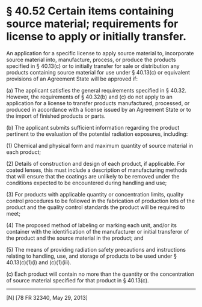 # § 40.52   Certain items containing source material; requirements for license to apply or initially transfer.

An application for a specific license to apply source material to, incorporate source material into, manufacture, process, or produce the products specified in § 40.13(c) or to initially transfer for sale or distribution any products containing source material for use under § 40.13(c) or equivalent provisions of an Agreement State will be approved if:


(a) The applicant satisfies the general requirements specified in § 40.32. However, the requirements of § 40.32(b) and (c) do not apply to an application for a license to transfer products manufactured, processed, or produced in accordance with a license issued by an Agreement State or to the import of finished products or parts.


(b) The applicant submits sufficient information regarding the product pertinent to the evaluation of the potential radiation exposures, including:


(1) Chemical and physical form and maximum quantity of source material in each product;


(2) Details of construction and design of each product, if applicable. For coated lenses, this must include a description of manufacturing methods that will ensure that the coatings are unlikely to be removed under the conditions expected to be encountered during handling and use;


(3) For products with applicable quantity or concentration limits, quality control procedures to be followed in the fabrication of production lots of the product and the quality control standards the product will be required to meet;


(4) The proposed method of labeling or marking each unit, and/or its container with the identification of the manufacturer or initial transferor of the product and the source material in the product; and


(5) The means of providing radiation safety precautions and instructions relating to handling, use, and storage of products to be used under § 40.13(c)(1)(i) and (c)(1)(iii).


(c) Each product will contain no more than the quantity or the concentration of source material specified for that product in § 40.13(c).



---

[N] [78 FR 32340, May 29, 2013]




